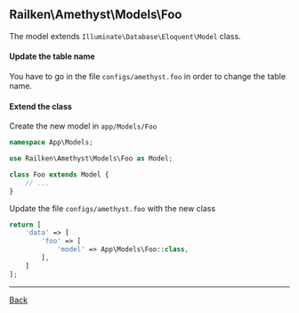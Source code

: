 ## Railken\Amethyst\Models\Foo

The model extends ```Illuminate\Database\Eloquent\Model``` class.

#### Update the table name
You have to go in the file `configs/amethyst.foo` in order to change the table name.

#### Extend the class

Create the new model in `app/Models/Foo`
```php
namespace App\Models;

use Railken\Amethyst\Models\Foo as Model;

class Foo extends Model {
	// ...
}
```
Update the file `configs/amethyst.foo` with the new class
```php
return [
    'data' => [
        'foo' => [
            'model' => App\Models\Foo::class,
        ],
    ]
];
```

---
[Back](index.md)